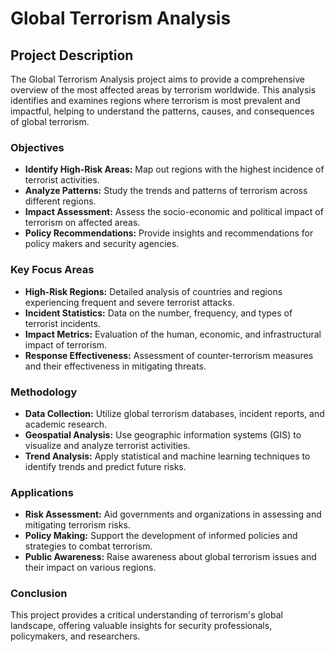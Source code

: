 # Global Terrorism Analysis

## Project Description

The Global Terrorism Analysis project aims to provide a comprehensive overview of the most affected areas by terrorism worldwide. This analysis identifies and examines regions where terrorism is most prevalent and impactful, helping to understand the patterns, causes, and consequences of global terrorism.

### Objectives

- **Identify High-Risk Areas:** Map out regions with the highest incidence of terrorist activities.
- **Analyze Patterns:** Study the trends and patterns of terrorism across different regions.
- **Impact Assessment:** Assess the socio-economic and political impact of terrorism on affected areas.
- **Policy Recommendations:** Provide insights and recommendations for policy makers and security agencies.

### Key Focus Areas

- **High-Risk Regions:** Detailed analysis of countries and regions experiencing frequent and severe terrorist attacks.
- **Incident Statistics:** Data on the number, frequency, and types of terrorist incidents.
- **Impact Metrics:** Evaluation of the human, economic, and infrastructural impact of terrorism.
- **Response Effectiveness:** Assessment of counter-terrorism measures and their effectiveness in mitigating threats.

### Methodology

- **Data Collection:** Utilize global terrorism databases, incident reports, and academic research.
- **Geospatial Analysis:** Use geographic information systems (GIS) to visualize and analyze terrorist activities.
- **Trend Analysis:** Apply statistical and machine learning techniques to identify trends and predict future risks.

### Applications

- **Risk Assessment:** Aid governments and organizations in assessing and mitigating terrorism risks.
- **Policy Making:** Support the development of informed policies and strategies to combat terrorism.
- **Public Awareness:** Raise awareness about global terrorism issues and their impact on various regions.

### Conclusion

This project provides a critical understanding of terrorism's global landscape, offering valuable insights for security professionals, policymakers, and researchers.
